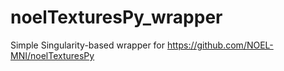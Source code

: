 # noelTexturesPy_wrapper

Simple Singularity-based wrapper for https://github.com/NOEL-MNI/noelTexturesPy
